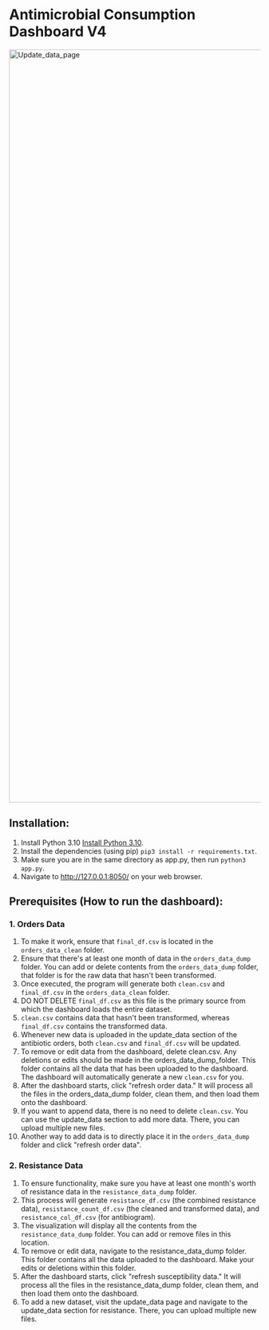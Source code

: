 # Antimicrobial Consumption Dashboard V4

<img width="1510" alt="Update_data_page" src="https://github.com/farrosmufid/Antimicrobial-Consumption-Dashboard-V4/assets/31735132/ee048f4f-b753-4e41-813c-f476eb62bdcf">

## Installation:
1. Install Python 3.10 [Install Python 3.10](https://www.python.org/downloads/release/python-3100/).
2. Install the dependencies (using pip) `pip3 install -r requirements.txt`.
3. Make sure you are in the same directory as app.py, then run `python3 app.py`.
4. Navigate to http://127.0.0.1:8050/ on your web browser.

## Prerequisites (How to run the dashboard):


### 1. Orders Data

1. To make it work, ensure that `final_df.csv` is located in the `orders_data_clean` folder.
2. Ensure that there's at least one month of data in the `orders_data_dump` folder. You can add or delete contents from the `orders_data_dump` folder, that folder is for the raw data that hasn't been transformed.
3. Once executed, the program will generate both `clean.csv` and `final_df.csv` in the `orders_data_clean` folder.
4. DO NOT DELETE `final_df.csv` as this file is the primary source from which the dashboard loads the entire dataset.
5. `clean.csv` contains data that hasn't been transformed, whereas `final_df.csv` contains the transformed data.
6. Whenever new data is uploaded in the update_data section of the antibiotic orders, both `clean.csv` and `final_df.csv` will be updated.
7. To remove or edit data from the dashboard, delete clean.csv. Any deletions or edits should be made in the orders_data_dump_folder. This folder contains all the data that has been uploaded to the dashboard. The dashboard will automatically generate a new `clean.csv` for you.
8. After the dashboard starts, click "refresh order data." It will process all the files in the orders_data_dump folder, clean them, and then load them onto the dashboard.
9. If you want to append data, there is no need to delete `clean.csv`. You can use the update_data section to add more data. There, you can upload multiple new files.
10. Another way to add data is to directly place it in the `orders_data_dump` folder and click "refresh order data".

### 2. Resistance Data

1. To ensure functionality, make sure you have at least one month's worth of resistance data in the `resistance_data_dump` folder.
2. This process will generate `resistance_df.csv` (the combined resistance data), `resistance_count_df.csv` (the cleaned and transformed data), and `resistance_col_df.csv` (for antibiogram).
3. The visualization will display all the contents from the `resistance_data_dump` folder. You can add or remove files in this location.
4. To remove or edit data, navigate to the resistance_data_dump folder. This folder contains all the data uploaded to the dashboard. Make your edits or deletions within this folder.
5. After the dashboard starts, click "refresh susceptibility data." It will process all the files in the resistance_data_dump folder, clean them, and then load them onto the dashboard.
6. To add a new dataset, visit the update_data page and navigate to the update_data section for resistance. There, you can upload multiple new files.
